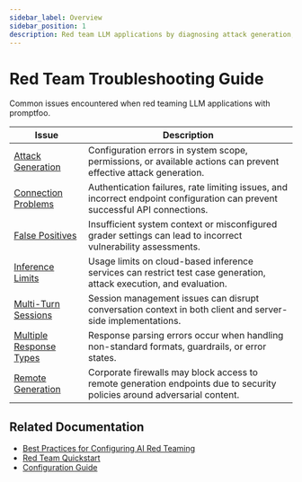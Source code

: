 ```yaml
---
sidebar_label: Overview
sidebar_position: 1
description: Red team LLM applications by diagnosing attack generation, connection, and grading issues to prevent security vulnerabilities and ensure robust adversarial testing
---
```


# Red Team Troubleshooting Guide

Common issues encountered when red teaming LLM applications with promptfoo.

| Issue                                                                             | Description                                                                                                                 |
| --------------------------------------------------------------------------------- | --------------------------------------------------------------------------------------------------------------------------- |
| [Attack Generation](/docs/red-team/troubleshooting/attack-generation)             | Configuration errors in system scope, permissions, or available actions can prevent effective attack generation.            |
| [Connection Problems](/docs/red-team/troubleshooting/connecting-to-targets)       | Authentication failures, rate limiting issues, and incorrect endpoint configuration can prevent successful API connections. |
| [False Positives](/docs/red-team/troubleshooting/grading-results)                 | Insufficient system context or misconfigured grader settings can lead to incorrect vulnerability assessments.               |
| [Inference Limits](/docs/red-team/troubleshooting/inference-limit)                | Usage limits on cloud-based inference services can restrict test case generation, attack execution, and evaluation.         |
| [Multi-Turn Sessions](/docs/red-team/troubleshooting/multi-turn-sessions)         | Session management issues can disrupt conversation context in both client and server-side implementations.                  |
| [Multiple Response Types](/docs/red-team/troubleshooting/multiple-response-types) | Response parsing errors occur when handling non-standard formats, guardrails, or error states.                              |
| [Remote Generation](/docs/red-team/troubleshooting/remote-generation)             | Corporate firewalls may block access to remote generation endpoints due to security policies around adversarial content.    |

## Related Documentation

- [Best Practices for Configuring AI Red Teaming](/docs/red-team/troubleshooting/best-practices)
- [Red Team Quickstart](/docs/red-team/quickstart/)
- [Configuration Guide](/docs/configuration/guide/)
